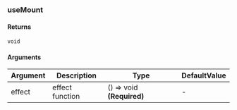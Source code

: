 ### useMount

#### Returns
`void`

#### Arguments
|Argument|Description|Type|DefaultValue|
|---|---|---|---|
|effect|effect function|() => void  **(Required)**|-|